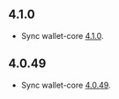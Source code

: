 ## 4.1.0

* Sync wallet-core [4.1.0](https://github.com/trustwallet/wallet-core/releases/tag/4.1.0).

## 4.0.49

* Sync wallet-core [4.0.49](https://github.com/trustwallet/wallet-core/releases/tag/4.0.49).

